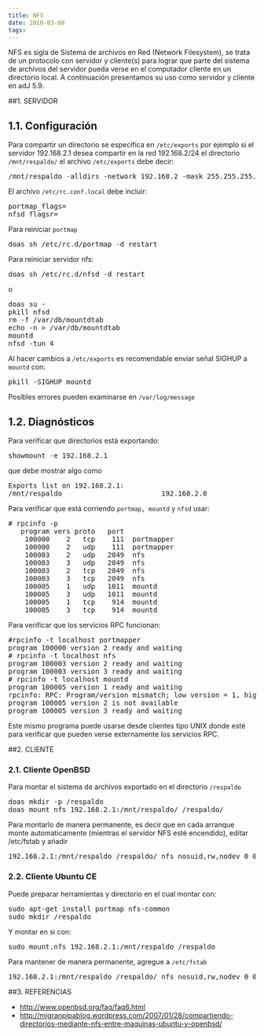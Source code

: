 ```yaml
---
title: NFS
date: 2010-03-08
tags:
---
```

NFS es sigla de Sistema de archivos en Red (Network Filesystem), se trata de un protocolo con servidor y cliente(s) para lograr que parte del sistema de archivos del servidor pueda verse en el computador cliente en un directorio local. A continuación presentamos su uso como servidor y cliente en adJ 5.9.

##1. SERVIDOR

## 1.1. Configuración

Para compartir un directorio se especifíca en ```/etc/exports``` por ejemplo si el servidor 192.168.2.1 desea compartir en la red 192.168.2/24 el directorio ```/mnt/respaldo/``` el archivo ```/etc/exports``` debe decir:
<pre>
/mnt/respaldo -alldirs -network 192.168.2 -mask 255.255.255.0
</pre>
El archivo ```/etc/rc.conf.local``` debe incluir:
<pre>
portmap_flags=
nfsd_flagsr=
</pre>

Para reiniciar ```portmap```
<pre>
doas sh /etc/rc.d/portmap -d restart
</pre>

Para reiniciar servidor nfs:

<pre>
doas sh /etc/rc.d/nfsd -d restart
</pre>
o
<pre>
doas su -
pkill nfsd
rm -f /var/db/mountdtab
echo -n > /var/db/mountdtab
mountd
nfsd -tun 4
</pre>

Al hacer cambios a ```/etc/exports``` es recomendable enviar señal SIGHUP a ```mountd``` con:
<pre>
pkill -SIGHUP mountd
</pre>

Posibles errores pueden examinarse en ```/var/log/message```

## 1.2. Diagnósticos

Para verificar que directorios está exportando:

<pre>
showmount -e 192.168.2.1
</pre>
que debe mostrar algo como
<pre>
Exports list on 192.168.2.1:
/mnt/respaldo                        192.168.2.0
</pre>

Para verificar que está corriendo ```portmap, mountd``` y ```nfsd``` usar:
<pre>
# rpcinfo -p
   program vers proto   port
    100000    2   tcp    111  portmapper
    100000    2   udp    111  portmapper
    100003    2   udp   2049  nfs
    100003    3   udp   2049  nfs
    100003    2   tcp   2049  nfs
    100003    3   tcp   2049  nfs
    100005    1   udp   1011  mountd
    100005    3   udp   1011  mountd
    100005    1   tcp    914  mountd
    100005    3   tcp    914  mountd
</pre>

Para verificar que los servicios RPC funcionan:

<pre>
#rpcinfo -t localhost portmapper
program 100000 version 2 ready and waiting
# rpcinfo -t localhost nfs       
program 100003 version 2 ready and waiting
program 100003 version 3 ready and waiting
# rpcinfo -t localhost mountd
program 100005 version 1 ready and waiting
rpcinfo: RPC: Program/version mismatch; low version = 1, high version = 3
program 100005 version 2 is not available
program 100005 version 3 ready and waiting
</pre>

Este mismo programa puede usarse desde clientes tipo UNIX donde esté para verificar que pueden verse externamente los servicios RPC.

##2. CLIENTE

### 2.1. Cliente OpenBSD


Para montar el sistema de archivos exportado en el directorio ```/respaldo```

<pre>
doas mkdir -p /respaldo
doas mount_nfs 192.168.2.1:/mnt/respaldo/ /respaldo/
</pre>

Para montarlo de manera permanente, es decir que en cada arranque monte automaticamente (mientras el servidor NFS esté encendido), editar /etc/fstab
y añadir
<pre>
192.168.2.1:/mnt/respaldo /respaldo/ nfs nosuid,rw,nodev 0 0
</pre>

### 2.2. Cliente Ubuntu CE

Puede preparar herramientas y directorio en el cual montar con:

<pre>
sudo apt-get install portmap nfs-common
sudo mkdir /respaldo
</pre>
Y montar en si con:
<pre>
sudo mount.nfs 192.168.2.1:/mnt/respaldo /respaldo
</pre>
Para mantener de manera permanente, agregue a ```/etc/fstab```

<pre>
192.168.2.1:/mnt/respaldo /respaldo/ nfs nosuid,rw,nodev 0 0
</pre>



##3. REFERENCIAS

* http://www.openbsd.org/faq/faq6.html
* http://migranpipablog.wordpress.com/2007/01/28/compartiendo-directorios-mediante-nfs-entre-maquinas-ubuntu-y-openbsd/

